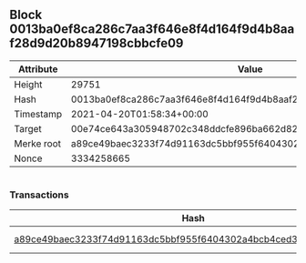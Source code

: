 ## Block 0013ba0ef8ca286c7aa3f646e8f4d164f9d4b8aaf28d9d20b8947198cbbcfe09

Attribute | Value
--- | ---
Height | 29751
Hash | 0013ba0ef8ca286c7aa3f646e8f4d164f9d4b8aaf28d9d20b8947198cbbcfe09
Timestamp | 2021-04-20T01:58:34+00:00
Target | 00e74ce643a305948702c348ddcfe896ba662d82c1a228faf4ad12250f07334e
Merke root | a89ce49baec3233f74d91163dc5bbf955f6404302a4bcb4ced3c1d948863a507
Nonce | 3334258665

```

```

### Transactions

Hash | Amount
--- | ---
[a89ce49baec3233f74d91163dc5bbf955f6404302a4bcb4ced3c1d948863a507](a89ce49baec3233f74d91163dc5bbf955f6404302a4bcb4ced3c1d948863a507.md) | 10.00000000 SKEPTI 
